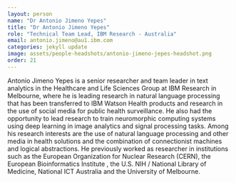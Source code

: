 ```yaml
---
layout: person
name: "Dr Antonio Jimeno Yepes"
title: "Dr Antonio Jimeno Yepes"
role: "Technical Team Lead, IBM Research - Australia"
email: antonio.jimeno@au1.ibm.com
categories: jekyll update
image: assets/people-headshots/antonio-jimeno-jepes-headshot.png
order: 21
---
```

Antonio Jimeno Yepes is a senior researcher and team leader in text analytics in the Healthcare and Life Sciences Group at IBM Research in Melbourne, where he is leading research in natural language processing that has been transferred to IBM Watson Health products and research in the use of social media for public health surveillance. He also had the opportunity to lead research to train neuromorphic computing systems using deep learning in image analytics and signal processing tasks. Among his research interests are the use of natural language processing and other media in health solutions and the combination of connectionist machines and logical abstractions. He previously worked as researcher in institutions such as the European Organization for Nuclear Research (CERN), the European Bioinformatics Institute , the U.S. NIH / National Library of Medicine, National ICT Australia and the University of Melbourne.
